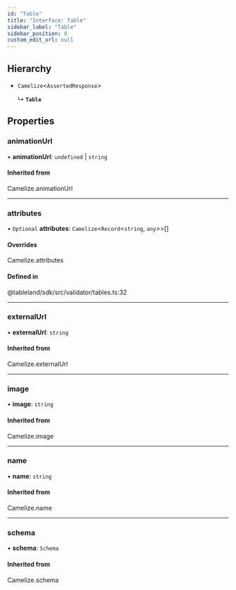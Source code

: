 ```yaml
---
id: "Table"
title: "Interface: Table"
sidebar_label: "Table"
sidebar_position: 0
custom_edit_url: null
---
```


## Hierarchy

- `Camelize`<`AssertedResponse`\>

  ↳ **`Table`**

## Properties

### animationUrl

• **animationUrl**: `undefined` \| `string`

#### Inherited from

Camelize.animationUrl

___

### attributes

• `Optional` **attributes**: `Camelize`<`Record`<`string`, `any`\>\>[]

#### Overrides

Camelize.attributes

#### Defined in

@tableland/sdk/src/validator/tables.ts:32

___

### externalUrl

• **externalUrl**: `string`

#### Inherited from

Camelize.externalUrl

___

### image

• **image**: `string`

#### Inherited from

Camelize.image

___

### name

• **name**: `string`

#### Inherited from

Camelize.name

___

### schema

• **schema**: `Schema`

#### Inherited from

Camelize.schema
